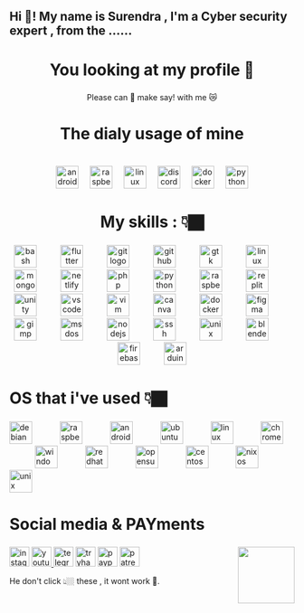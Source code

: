 <h2 align="left">Hi 👋! My name is Surendra , I'm a Cyber security expert , from the ......</h2>

###

<h1 align="center">You looking at my profile 🥰</h1>

###

<p align="center">Please can 🫵 make say! with me 😿</p>

###

<h1 align="center">The dialy usage of mine</h1>

###

<br clear="both">

<div align="center">
  <img src="https://cdn.simpleicons.org/android/3DDC84" height="40" alt="android logo"  />
  <img width="12" />
  <img src="https://skillicons.dev/icons?i=raspberrypi" height="40" alt="raspberrypi logo"  />
  <img width="12" />
  <img src="https://cdn.jsdelivr.net/gh/devicons/devicon/icons/linux/linux-original.svg" height="40" alt="linux logo"  />
  <img width="12" />
  <img src="https://cdn.simpleicons.org/discord/5865F2" height="40" alt="discord logo"  />
  <img width="12" />
  <img src="https://cdn.simpleicons.org/docker/2496ED" height="40" alt="docker logo"  />
  <img width="12" />
  <img src="https://cdn.jsdelivr.net/gh/devicons/devicon/icons/python/python-original.svg" height="40" alt="python logo"  />
</div>

###

<h1 align="center">My skills : 👇🏿</h1>

###

<div align="center">
  <img src="https://skillicons.dev/icons?i=bash" height="40" alt="bash logo"  />
  <img width="34" />
  <img src="https://skillicons.dev/icons?i=flutter" height="40" alt="flutter logo"  />
  <img width="34" />
  <img src="https://skillicons.dev/icons?i=git" height="40" alt="git logo"  />
  <img width="34" />
  <img src="https://skillicons.dev/icons?i=github" height="40" alt="github logo"  />
  <img width="34" />
  <img src="https://skillicons.dev/icons?i=gtk" height="40" alt="gtk logo"  />
  <img width="34" />
  <img src="https://skillicons.dev/icons?i=linux" height="40" alt="linux logo"  />
  <img width="34" />
  <img src="https://skillicons.dev/icons?i=mongodb" height="40" alt="mongodb logo"  />
  <img width="34" />
  <img src="https://skillicons.dev/icons?i=netlify" height="40" alt="netlify logo"  />
  <img width="34" />
  <img src="https://skillicons.dev/icons?i=php" height="40" alt="php logo"  />
  <img width="34" />
  <img src="https://skillicons.dev/icons?i=py" height="40" alt="python logo"  />
  <img width="34" />
  <img src="https://skillicons.dev/icons?i=raspberrypi" height="40" alt="raspberrypi logo"  />
  <img width="34" />
  <img src="https://skillicons.dev/icons?i=replit" height="40" alt="replit logo"  />
  <img width="34" />
  <img src="https://skillicons.dev/icons?i=unity" height="40" alt="unity logo"  />
  <img width="34" />
  <img src="https://cdn.jsdelivr.net/gh/devicons/devicon/icons/vscode/vscode-original.svg" height="40" alt="vscode logo"  />
  <img width="34" />
  <img src="https://skillicons.dev/icons?i=vim" height="40" alt="vim logo"  />
  <img width="34" />
  <img src="https://cdn.jsdelivr.net/gh/devicons/devicon/icons/canva/canva-original.svg" height="40" alt="canva logo"  />
  <img width="34" />
  <img src="https://skillicons.dev/icons?i=docker" height="40" alt="docker logo"  />
  <img width="34" />
  <img src="https://skillicons.dev/icons?i=figma" height="40" alt="figma logo"  />
  <img width="34" />
  <img src="https://cdn.jsdelivr.net/gh/devicons/devicon/icons/gimp/gimp-original.svg" height="40" alt="gimp logo"  />
  <img width="34" />
  <img src="https://cdn.jsdelivr.net/gh/devicons/devicon/icons/msdos/msdos-original.svg" height="40" alt="msdos logo"  />
  <img width="34" />
  <img src="https://cdn.jsdelivr.net/gh/devicons/devicon/icons/nodejs/nodejs-original.svg" height="40" alt="nodejs logo"  />
  <img width="34" />
  <img src="https://cdn.jsdelivr.net/gh/devicons/devicon/icons/ssh/ssh-original.svg" height="40" alt="ssh logo"  />
  <img width="34" />
  <img src="https://cdn.jsdelivr.net/gh/devicons/devicon/icons/unix/unix-original.svg" height="40" alt="unix logo"  />
  <img width="34" />
  <img src="https://skillicons.dev/icons?i=blender" height="40" alt="blender logo"  />
  <img width="34" />
  <img src="https://skillicons.dev/icons?i=firebase" height="40" alt="firebase logo"  />
  <img width="34" />
  <img src="https://cdn.jsdelivr.net/gh/devicons/devicon/icons/arduino/arduino-original.svg" height="40" alt="arduino logo"  />
</div>

###

<h1 align="left">OS that i've used 👇🏿</h1>

###

<div align="left">
  <img src="https://cdn.jsdelivr.net/gh/devicons/devicon/icons/debian/debian-original.svg" height="40" alt="debian logo"  />
  <img width="41" />
  <img src="https://cdn.jsdelivr.net/gh/devicons/devicon/icons/raspberrypi/raspberrypi-original.svg" height="40" alt="raspberrypi logo"  />
  <img width="41" />
  <img src="https://cdn.simpleicons.org/android/3DDC84" height="40" alt="android logo"  />
  <img width="41" />
  <img src="https://cdn.simpleicons.org/ubuntu/E95420" height="40" alt="ubuntu logo"  />
  <img width="41" />
  <img src="https://cdn.jsdelivr.net/gh/devicons/devicon/icons/linux/linux-original.svg" height="40" alt="linux logo"  />
  <img width="41" />
  <img src="https://cdn.jsdelivr.net/gh/devicons/devicon/icons/chrome/chrome-original.svg" height="40" alt="chrome logo"  />
  <img width="41" />
  <img src="https://cdn.jsdelivr.net/gh/devicons/devicon/icons/windows8/windows8-original.svg" height="40" alt="windows8 logo"  />
  <img width="41" />
  <img src="https://cdn.jsdelivr.net/gh/devicons/devicon/icons/redhat/redhat-original.svg" height="40" alt="redhat logo"  />
  <img width="41" />
  <img src="https://cdn.jsdelivr.net/gh/devicons/devicon/icons/opensuse/opensuse-original.svg" height="40" alt="opensuse logo"  />
  <img width="41" />
  <img src="https://cdn.jsdelivr.net/gh/devicons/devicon/icons/centos/centos-original.svg" height="40" alt="centos logo"  />
  <img width="41" />
  <img src="https://cdn.jsdelivr.net/gh/devicons/devicon/icons/nixos/nixos-original.svg" height="40" alt="nixos logo"  />
  <img width="41" />
  <img src="https://cdn.jsdelivr.net/gh/devicons/devicon/icons/unix/unix-original.svg" height="40" alt="unix logo"  />
</div>

###

<h1 align="left">Social media & PAYments</h1>

###

<img align="right" height="100" src="https://i.imgflip.com/65efzo.gif"  />

###

<div align="left">
  <img src="https://img.shields.io/static/v1?message=Instagram&logo=instagram&label=&color=E4405F&logoColor=white&labelColor=&style=for-the-badge" height="35" alt="instagram logo"  />
  <a href="https://www.youtube.com/channel/UCeXfDSMRCuhziAyGoBFGK0A" target="_blank">
    <img src="https://img.shields.io/static/v1?message=Youtube&logo=youtube&label=&color=000000&logoColor=white&labelColor=&style=for-the-badge" height="35" alt="youtube logo"  />
  </a>
  <img src="https://img.shields.io/static/v1?message=Telegram&logo=telegram&label=&color=2CA5E0&logoColor=white&labelColor=&style=for-the-badge" height="35" alt="telegram logo"  />
  <img src="https://img.shields.io/static/v1?message=TryHackMe&logo=tryhackme&label=&color=88cc14&logoColor=white&labelColor=&style=for-the-badge" height="35" alt="tryhackme logo"  />
  <img src="https://img.shields.io/static/v1?message=PayPal&logo=paypal&label=&color=00457C&logoColor=white&labelColor=&style=for-the-badge" height="35" alt="paypal logo"  />
  <img src="https://img.shields.io/static/v1?message=Patreon&logo=patreon&label=&color=F96854&logoColor=white&labelColor=&style=for-the-badge" height="35" alt="patreon logo"  />
</div>
<p>He don't click 👆🏼 these , it wont work 🥲.</p>

###
